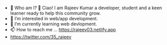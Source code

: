 - 👋 Who am I? 🤨
Ciao! I am Rajeev Kumar a developer, student and a keen learner ready to help this community grow.
- 👀 I’m interested in web/app development.
- 🌱 I’m currently learning web devlopment.
- 📫 How to reach me ... https://rajeev03.netlify.app
- https://twitter.com/35_rajeev


<!---
rajeev35/rajeev35 is a ✨ special ✨ repository because its `README.md` (this file) appears on your GitHub profile.
You can click the Preview link to take a look at your changes.
--->
